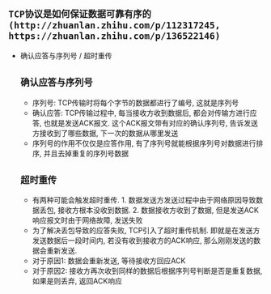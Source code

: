 ## **`TCP协议是如何保证数据可靠有序的(http://zhuanlan.zhihu.com/p/112317245, https://zhuanlan.zhihu.com/p/136522146)`**
* 确认应答与序列号 / 超时重传
    ## **`确认应答与序列号`**
    * 序列号: TCP传输时将每个字节的数据都进行了编号, 这就是序列号
    * 确认应答: TCP传输过程中, 每当接收方收到数据后, 都会对传输方进行应答, 也就是发送ACK报文. 这个ACK报文带有对应的确认序列号, 告诉发送方接收到了哪些数据, 下一次的数据从哪里发送
    * 序列号的作用不仅仅是应答作用, 有了序列号就能根据序列号对数据进行排序, 并且去掉重复的序列号数据
    ## **`超时重传`**
    * 有两种可能会触发超时重传. 1. 数据发送方发送过程中由于网络原因导致数据丢包, 接收方根本没收到数据. 2. 数据接收方收到了数据, 但是发送ACK响应报文时由于网络故障, 发送失败
    * 为了解决丢包导致的应答失败, TCP引入了超时重传机制. 即就是在发送方发送数据后一段时间内, 若没有收到接收方的ACK响应, 那么刚刚发送的数据会重新发送.
    * 对于原因1: 数据会重新发送, 等待接收方回应ACK
    * 对于原因2: 接收方再次收到同样的数据后根据序列号判断是否是重复数据, 如果是则丢弃, 返回ACK响应